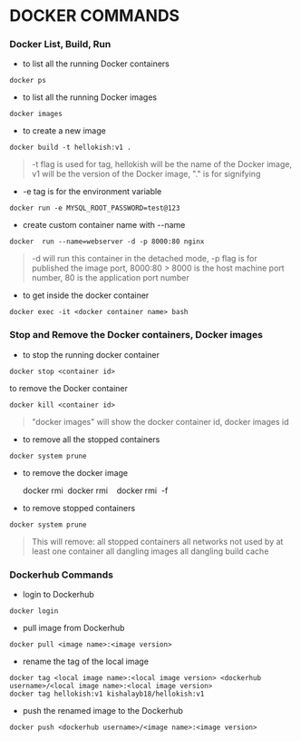 # DOCKER COMMANDS

### Docker List, Build, Run

- to list all the running Docker containers
```
docker ps
```

- to list all the running Docker images
```
docker images
```

- to create a new image
```
docker build -t hellokish:v1 .
```
> -t flag is used for tag, 
> hellokish will be the name of the Docker image, 
> v1 will be  the version of the Docker image, 
> "." is for signifying 

- -e tag is for the environment variable
```
docker run -e MYSQL_ROOT_PASSWORD=test@123
```

- create custom container name with --name
```
docker  run --name=webserver -d -p 8000:80 nginx
```
> -d will run this container in the detached mode,
> -p flag is for published the image port,
> 8000:80 > 8000 is the host machine port number, 80 is the application port number

- to get inside the docker container
```
docker exec -it <docker container name> bash
```

### Stop and Remove the Docker containers, Docker images

- to stop the running docker container
```
docker stop <container id>
```

to remove the Docker container
```
docker kill <container id>
```
> "docker images" will show the docker container id, docker images id

- to remove all the stopped containers
```
docker system prune
```

- to remove the docker image

    docker rmi <image id>
    docker rmi <image id> <image id> <image id>
    docker rmi <image id> -f

- to remove stopped containers
```
docker system prune
```
> This will remove:
> all stopped containers
> all networks not used by at least one container
> all dangling images
> all dangling build cache


### Dockerhub Commands

- login to Dockerhub
```
docker login
```

- pull image from Dockerhub
```
docker pull <image name>:<image version>
```

- rename the tag of the local image 
```
docker tag <local image name>:<local image version> <dockerhub username>/<local image name>:<local image version>
docker tag hellokish:v1 kishalayb18/hellokish:v1
```

- push the renamed image to the Dockerhub
```
docker push <dockerhub username>/<image name>:<image version>
```

```
```
```
```
```
```
```
```
```
```
```
```
```
```
